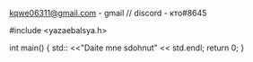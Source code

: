  kqwe06311@gmail.com - gmail // discord - кто#8645




#include <yazaebalsya.h>

int main() {
  std:: <<"Daite mne sdohnut" << std.endl;
  return 0;
}
